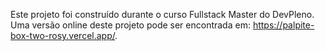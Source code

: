 


Este projeto foi construído durante o curso Fullstack Master do DevPleno. Uma versão online deste projeto pode ser encontrada em: https://palpite-box-two-rosy.vercel.app/.
